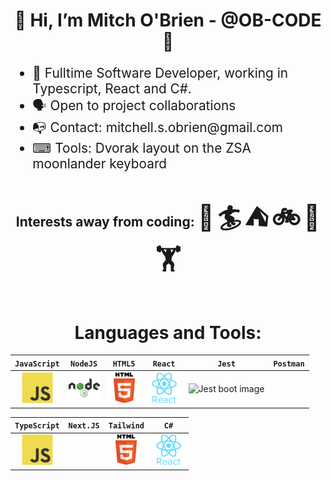 <h1 align="center"> 👋 Hi, I’m Mitch O'Brien - @OB-CODE 👋</h1>

<ul style="font-size: 1.3rem;">
  <li>&#128214; Fulltime Software Developer, working in Typescript, React and C#.</li>
  <li>&#128483; Open to project collaborations</li>
  <li>&#128237; Contact: mitchell.s.obrien@gmail.com</li>
  <li>&#9000; Tools: Dvorak layout on the ZSA moonlander keyboard</li>
</ul>

<h2 style="text-align: center;">Interests away from coding:
  <span style="font-size:40px">&#128054;</span> 
  <span style="font-size:40px">&#127940;</span> 
  <span style="font-size:40px">&#9978;</span> 
  <span style="font-size:40px">&#128690;</span> 
  <span style="font-size:40px">&#127754;</span> 
  <span style="font-size:40px">&#127947;</span> 
</h2>

<h1 align="center" style="gap:10px; padding-top: 20px;">Languages and Tools:</h2>


| `JavaScript` | `NodeJS` | `HTML5` | `React` | `Jest` | `Postman` |
| :---: | :---: | :---: | :---: |  :---: | :---: |
| <img style="width: 50px;" src="https://raw.githubusercontent.com/devicons/devicon/master/icons/javascript/javascript-original.svg" alt=""> | <img style="width: 50px;" src="https://raw.githubusercontent.com/devicons/devicon/master/icons/nodejs/nodejs-original-wordmark.svg" alt=""> | <img style="width: 50px;" src="https://raw.githubusercontent.com/devicons/devicon/master/icons/html5/html5-original-wordmark.svg" alt=""> | <img style="width: 50px;" src="https://raw.githubusercontent.com/devicons/devicon/master/icons/react/react-original-wordmark.svg" alt=""> | <img style="width: 50px;" src="https://cdn.jsdelivr.net/gh/devicons/devicon@latest/icons/jest/jest-plain.svg" alt="Jest boot image">  | <img style="width: 50px;" src="https://cdn.jsdelivr.net/gh/devicons/devicon@latest/icons/postman/postman-original.svg" alt=""> | 


| `TypeScript` | `Next.JS` | `Tailwind` | `C#` |
| :---: | :---: | :---: | :---: |
| <img style="width: 50px;" src="https://raw.githubusercontent.com/devicons/devicon/master/icons/javascript/javascript-original.svg" alt=""> | <img style="width: 50px;" src="[https://raw.githubusercontent.com/devicons/devicon/master/icons/nodejs/nodejs-original-wordmark.svg](https://cdn.jsdelivr.net/gh/devicons/devicon@latest/icons/nextjs/nextjs-original.svg)" alt=""> | <img style="width: 50px;" src="https://raw.githubusercontent.com/devicons/devicon/master/icons/html5/html5-original-wordmark.svg" alt=""> | <img style="width: 50px;" src="https://raw.githubusercontent.com/devicons/devicon/master/icons/react/react-original-wordmark.svg" alt=""> | <img 



  
<!---
OB-CODE/OB-CODE is a ✨ special ✨ repository because its `README.md` (this file) appears on your GitHub profile.
You can click the Preview link to take a look at your changes.
--->

